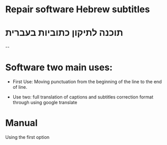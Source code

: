 # Repair software Hebrew subtitles
# תוכנה לתיקון כתוביות בעברית

--

# Software two main uses:

 - First Use: Moving punctuation from the beginning of the line to the end of line.
 
 - Use two: full translation of captions and subtitles correction format through using google translate



# Manual
Using the first option
